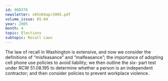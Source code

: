 ```yaml
---
id: 000376
newsletter: v05n04apr2005.pdf
volume_issue: 05-04
year: 2005
month: 4
topic: Elections
subtopic: Recall Laws
---
```


The law of recall in Washington is extensive, and now we consider the definitions of “misfeasance” and “malfeasance”; the importance of adopting cell phone use policies to avoid liability; we then outline the six- part test under RCW 51.08.195 to determine whether a person is an independent contractor; and then consider policies to prevent workplace violence.